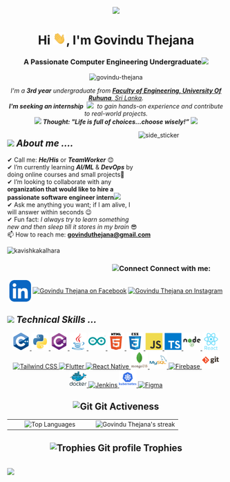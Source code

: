 <p align="center">
  <img src="https://github.com/7oSkaaa/7oSkaaa/blob/main/Images/about_me.gif?raw=true" width="100px">
</p>
<h1 align="center">Hi <img src="https://raw.githubusercontent.com/ABSphreak/ABSphreak/master/gifs/Hi.gif" width="30px">, I'm Govindu Thejana</h1>
<h3 align="center">A Passionate Computer Engineering Undergraduate<img src="https://github.com/TheDudeThatCode/TheDudeThatCode/blob/master/Assets/Developer.gif" width="40px"> </h3>
<p align="center">
  <img src="https://komarev.com/ghpvc/?username=govindu-thejana&label=Profile%20views&color=0e75b6&style=flat" alt="govindu-thejana" />
</p>

<p align="center">
  <em>
    I'm a <b>3rd year</b> undergraduate from <a href="https://www.eng.ruh.ac.lk/"><b>Faculty of Engineering, University Of Ruhuna</b>, Sri Lanka</a>. <br>
    <b>I'm seeking an internship</b>&nbsp;
    <img src="https://github.com/TheDudeThatCode/TheDudeThatCode/blob/master/Assets/Designer.gif" width="36px">&nbsp; to gain hands-on experience and contribute to real-world projects.
  </em> 
  <br>
  <img src="https://media.giphy.com/media/gH3LO09IOiZIqePwv9/giphy.gif" width="50" /> <b><i align="center">Thought: "Life is full of choices…choose wisely!”</i></b> <img src="https://media.giphy.com/media/qjqUcgIyRjsl2/giphy.gif" width="50" />
</p>
<img align="right" width=200px height=200px alt="side_sticker" src="https://media.giphy.com/media/TEnXkcsHrP4YedChhA/giphy.gif" />

## <img src="https://media.giphy.com/media/iY8CRBdQXODJSCERIr/giphy.gif" width="30px">&nbsp;***About me ....***

✔ Call me: ***He/His*** or ***TeamWorker*** 😊 <br>
✔ I’m currently learning ***AI/ML*** & ***DevOps*** by doing online courses and small projects🥰<br>
✔ I’m looking to collaborate with any **organization that would like to hire a passionate software engineer intern**<img src="https://github.com/TheDudeThatCode/TheDudeThatCode/blob/master/Assets/Developer.gif" width="30px"> <br>
✔ Ask me anything you want; if I am alive, I will answer within seconds 😉<br>
✔ Fun fact: *I always try to learn something new and then sleep till it stores in my brain* 😎<br>
📫 How to reach me: **govinduthejana@gmail.com**

<p><a href="https://buymeacoffee.com/govindu"> <img align="left" src="https://cdn.buymeacoffee.com/buttons/v2/default-yellow.png" height="50" width="210" alt="kavishkakalhara" /></a></p><br>



<h3 align="center">
  <img src="https://media.giphy.com/media/26Fxy3Iz1ari8oytO/giphy.gif" width="30px" alt="Connect"/>&nbsp;Connect with me:
</h3>
<p align="center">
<a href="https://linkedin.com/in/govindu-thejana" target="_blank"><img align="center" src="https://github.com/tandpfun/skill-icons/blob/main/icons/LinkedIn.svg" alt="Govindu Thejana on LinkedIn" height="50" width="50" /></a>
<a href="https://www.facebook.com/govindu.thejan.3" target="_blank"><img align="center" src="https://raw.githubusercontent.com/rahuldkjain/github-profile-readme-generator/master/src/images/icons/Social/facebook.svg" alt="Govindu Thejana on Facebook" height="50" width="50" /></a>
<a href="https://www.instagram.com/govindu_thejana/" target="_blank"><img align="center" src="https://www.edigitalagency.com.au/wp-content/uploads/new-Instagram-icon-png-full-colour.png" alt="Govindu Thejana on Instagram" height="50" width="50" /></a>
</p>

## <img src="https://media.giphy.com/media/iY8CRBdQXODJSCERIr/giphy.gif" width="30px">&nbsp;***Technical Skills ...***

<p align="center">
  <a href="https://www.cplusplus.com/" target="_blank" rel="noreferrer">
    <img src="https://raw.githubusercontent.com/devicons/devicon/master/icons/cplusplus/cplusplus-original.svg" alt="C++" width="40" height="40"/>
  </a>
  <a href="https://www.python.org/" target="_blank" rel="noreferrer">
    <img src="https://raw.githubusercontent.com/devicons/devicon/master/icons/python/python-original.svg" alt="Python" width="40" height="40"/>
  </a>
  <a href="https://learn.microsoft.com/en-us/dotnet/csharp/" target="_blank" rel="noreferrer">
    <img src="https://raw.githubusercontent.com/devicons/devicon/master/icons/csharp/csharp-original.svg" alt="C#" width="40" height="40"/>
  </a>
  <a href="https://www.java.com/" target="_blank" rel="noreferrer">
    <img src="https://raw.githubusercontent.com/devicons/devicon/master/icons/java/java-original.svg" alt="Java" width="40" height="40"/>
  </a>
  <a href="https://www.arduino.cc/" target="_blank" rel="noreferrer">
    <img src="https://raw.githubusercontent.com/devicons/devicon/master/icons/arduino/arduino-original.svg" alt="Arduino" width="40" height="40"/>
  </a>
  <a href="https://developer.mozilla.org/en-US/docs/Web/HTML" target="_blank" rel="noreferrer">
    <img src="https://raw.githubusercontent.com/devicons/devicon/master/icons/html5/html5-original-wordmark.svg" alt="HTML" width="40" height="40"/>
  </a>
  <a href="https://developer.mozilla.org/en-US/docs/Web/CSS" target="_blank" rel="noreferrer">
    <img src="https://raw.githubusercontent.com/devicons/devicon/master/icons/css3/css3-original-wordmark.svg" alt="CSS" width="40" height="40"/>
  </a>
  <a href="https://developer.mozilla.org/en-US/docs/Web/JavaScript" target="_blank" rel="noreferrer">
    <img src="https://raw.githubusercontent.com/devicons/devicon/master/icons/javascript/javascript-original.svg" alt="JavaScript" width="40" height="40"/>
  </a>
  <a href="https://www.typescriptlang.org/" target="_blank" rel="noreferrer">
    <img src="https://raw.githubusercontent.com/devicons/devicon/master/icons/typescript/typescript-original.svg" alt="TypeScript" width="40" height="40"/>
  </a>
  <a href="https://nodejs.org/" target="_blank" rel="noreferrer">
    <img src="https://raw.githubusercontent.com/devicons/devicon/master/icons/nodejs/nodejs-original-wordmark.svg" alt="Node.js" width="40" height="40"/>
  </a>
  <a href="https://reactjs.org/" target="_blank" rel="noreferrer">
    <img src="https://raw.githubusercontent.com/devicons/devicon/master/icons/react/react-original-wordmark.svg" alt="React" width="40" height="40"/>
  </a>
  <a href="https://tailwindcss.com/" target="_blank" rel="noreferrer">
    <img src="https://upload.wikimedia.org/wikipedia/commons/d/d5/Tailwind_CSS_Logo.svg" alt="Tailwind CSS" width="40" height="40"/>
  </a>
  <a href="https://www.flutter.dev/" target="_blank" rel="noreferrer">
    <img src="https://www.vectorlogo.zone/logos/flutterio/flutterio-icon.svg" alt="Flutter" width="40" height="40"/>
  </a>
  <a href="https://reactnative.dev/" target="_blank" rel="noreferrer">
    <img src="https://reactnative.dev/img/header_logo.svg" alt="React Native" width="40" height="40"/>
  </a>
  <a href="https://www.mongodb.com/" target="_blank" rel="noreferrer">
    <img src="https://raw.githubusercontent.com/devicons/devicon/master/icons/mongodb/mongodb-original-wordmark.svg" alt="MongoDB" width="40" height="40"/>
  </a>
  <a href="https://www.mysql.com/" target="_blank" rel="noreferrer">
    <img src="https://raw.githubusercontent.com/devicons/devicon/master/icons/mysql/mysql-original-wordmark.svg" alt="MySQL" width="40" height="40"/>
  </a>
  <a href="https://firebase.google.com/" target="_blank" rel="noreferrer">
    <img src="https://www.vectorlogo.zone/logos/firebase/firebase-icon.svg" alt="Firebase" width="40" height="40"/>
  </a>
  <a href="https://www.git-scm.com/" target="_blank" rel="noreferrer">
    <img src="https://raw.githubusercontent.com/devicons/devicon/master/icons/git/git-original-wordmark.svg" alt="Git" width="40" height="40"/>
  </a>
  <a href="https://www.docker.com/" target="_blank" rel="noreferrer">
    <img src="https://raw.githubusercontent.com/devicons/devicon/master/icons/docker/docker-original-wordmark.svg" alt="Docker" width="40" height="40"/>
  </a>
  <a href="https://www.jenkins.io/" target="_blank" rel="noreferrer">
    <img src="https://www.vectorlogo.zone/logos/jenkins/jenkins-icon.svg" alt="Jenkins" width="40" height="40"/>
  </a>
  <a href="https://kubernetes.io/" target="_blank" rel="noreferrer">
    <img src="https://raw.githubusercontent.com/devicons/devicon/master/icons/kubernetes/kubernetes-plain-wordmark.svg" alt="Kubernetes" width="40" height="40"/>
  </a>
  <a href="https://www.figma.com/" target="_blank" rel="noreferrer">
    <img src="https://www.vectorlogo.zone/logos/figma/figma-icon.svg" alt="Figma" width="40" height="40"/>
  </a>
</p>

<h2 align="center">
  <img src="https://media.giphy.com/media/W5eoZHPpUx9sapR0eu/giphy.gif" width="30px" alt="Git"/>&nbsp;<strong>Git Activeness</strong>
</h2>

<table align="center" width="100%">
  <tr>
    <td align="center" width="50%">
      <img src="https://github-readme-stats.vercel.app/api/top-langs?username=govindu-thejana&show_icons=true&locale=en&layout=compact&theme=chartreuse-dark" alt="Top Languages" />
    </td>
    <td align="center" width="50%">
      <img title="🔥 Get streak stats for your profile at git.io/streak-stats" alt="Govindu Thejana's streak" src="https://github-readme-streak-stats.herokuapp.com/?user=govindu-thejana&theme=dark&hide_border=false" /> 
    </td>
  </tr>
</table>

<h2 align="center">
  <img src="https://media.giphy.com/media/QaMcXSekUWx7aogAUr/giphy.gif" width="50" alt="Trophies"/>&nbsp;<strong>Git profile Trophies</strong>
</h2>
<br><img src="https://github-profile-trophy.vercel.app/?username=govindu-thejana&theme=juicyfresh&no-bg=true" />
